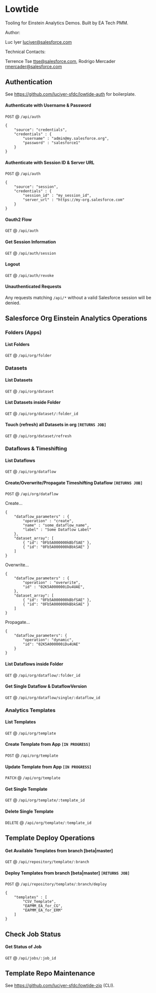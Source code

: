 # Lowtide

Tooling for Einstein Analytics Demos. Built by EA Tech PMM.

Author:

Luc Iyer <luciyer@salesforce.com>

Technical Contacts:

Terrence Tse <ttse@salesforce.com>, Rodrigo Mercader <rmercader@salesforce.com>



## Authentication

See https://github.com/luciyer-sfdc/lowtide-auth for boilerplate.

#### Authenticate with Username & Password

`POST` @ `/api/auth`

```
{
	"source": "credentials",
	"credentials" : {
		"username" : "admin@my.salesforce.org",
		"password" : "salesforce1"
	}
}
```


#### Authenticate with Session ID & Server URL

`POST` @ `/api/auth`

```
{
	"source": "session",
	"credentials" : {
		"session_id" : "my_session_id",
		"server_url" : "https://my-org.salesforce.com"
	}
}
```


#### Oauth2 Flow

`GET` @ `/api/auth`


#### Get Session Information

`GET` @ `/api/auth/session`


#### Logout

`GET` @ `/api/auth/revoke`


#### Unauthenticated Requests

Any requests matching `/api/*` without a valid Salesforce session will be denied.



## Salesforce Org Einstein Analytics Operations

### Folders (Apps)

#### List Folders

`GET` @ `/api/org/folder`


### Datasets

#### List Datasets

`GET` @ `/api/org/dataset`


#### List Datasets inside Folder

`GET` @ `/api/org/dataset/:folder_id`


#### Touch (refresh) all Datasets in org `[RETURNS JOB]`

`GET` @ `/api/org/dataset/refresh`


### Dataflows & Timeshifting

#### List Dataflows

`GET` @ `/api/org/dataflow`


#### Create/Overwrite/Propagate Timeshifting Dataflow `[RETURNS JOB]`

`POST` @ `/api/org/dataflow`

Create...

```
{
    "dataflow_parameters" : {
        "operation" : "create",
        "name" : "some_dataflow_name",
        "label" : "Some Dataflow Label"
    },
    "dataset_array": [
        { "id": "0Fb5A000000kBbfSAE" },
        { "id": "0Fb5A000000kBbkSAE" }
    ]
}
```


Overwrite...

```
{
    "dataflow_parameters" : {
        "operation" : "overwrite",
        "id" : "02K5A000000iDu4UAE",
    },
    "dataset_array": [
        { "id": "0Fb5A000000kBbfSAE" },
        { "id": "0Fb5A000000kBbkSAE" }
    ]
}
```


Propagate...

```
{
    "dataflow_parameters": {
        "operation": "dynamic",
        "id": "02K5A000000iDu4UAE"
    }
}
```


#### List Dataflows inside Folder

`GET` @ `/api/org/dataflow/:folder_id`


#### Get Single Dataflow & DataflowVersion

`GET` @ `/api/org/dataflow/single/:dataflow_id`


### Analytics Templates

#### List Templates

`GET` @ `/api/org/template`


#### Create Template from App `[IN PROGRESS]`

`POST` @ `/api/org/template`


#### Update Template from App `[IN PROGRESS]`

`PATCH` @ `/api/org/template`


#### Get Single Template

`GET` @ `/api/org/template/:template_id`


#### Delete Single Template

`DELETE` @ `/api/org/template/:template_id`


## Template Deploy Operations

#### Get Available Templates from branch [beta|master]

`GET` @ `/api/repository/template/:branch`


#### Deploy Templates from branch [beta|master] `[RETURNS JOB]`

`POST` @ `/api/repository/template/:branch/deploy`

```
{
    "templates" : [
        "CSV_Template",
        "EAPMM_EA_for_CG",
        "EAPMM_EA_for_ERM"
    ]
}
```


## Check Job Status

#### Get Status of Job

`GET` @ `/api/jobs/:job_id`


## Template Repo Maintenance

See https://github.com/luciyer-sfdc/lowtide-zip (CLI).
